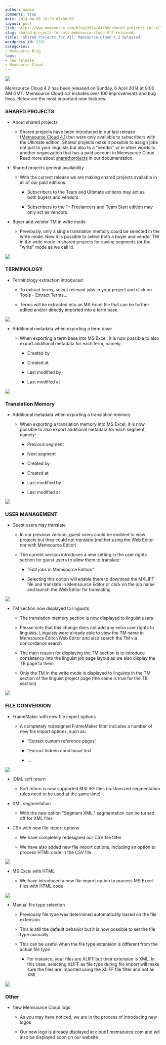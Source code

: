 ```yaml
---
author: admin
comments: true
date: 2014-04-06 18:29:03+00:00
layout: post
link: https://www.memsource.com/blog/2014/04/06/shared-projects-for-all-memsource-cloud-4-2-released/
slug: shared-projects-for-all-memsource-cloud-4-2-released
title: 'Shared Projects for All: Memsource Cloud 4.2 Released'
wordpress_id: 2321
categories:
- Memsource Blog
tags:
- new release
- Memsource Cloud
---
```


[![](/wp-content/uploads/2014/04/cloud-logo-221x100-3.png)](http://www.memsource.com/)

Memsource Cloud 4.2 has been released on Sunday, 6 April 2014 at 9:00 AM GMT. Memsource Cloud 4.2 includes over 100 improvements and bug fixes. Below are the most important new features:<!-- more -->


### SHARED PROJECTS





	
  * About shared projects

	
    * Shared projects have been introduced in our last release ([Memsource Cloud 4.1](/introducing-shared-projects-memsource-cloud-4-1-release/)) but were only available to subscribers with the Ultimate edition. Shared projects make it possible to assign jobs not just to your linguists but also to a "vendor" or in other words to another organization that has a paid account in Memsource Cloud. Read more about [shared projects](http://wiki.memsource.com/wiki/Sharing#Shared_Projects) in our documentation.




	
  * Shared projects general availability

	
    * With the current release we are making shared projects available in all of our paid editions.

	
      * Subscribers to the Team and Ultimate editions may act as both buyers and vendors.

	
      * Subscribers to the 1+ Freelancers and Team Start edition may only act as vendors.







	
  * Buyer and vendor TM in write mode

	
    * Previously, only a single translation memory could be selected in the write mode. Now it is possible to select both a buyer and vendor TM in the write mode in shared projects for saving segments (or the "write" mode as we call it).





[![](/wp-content/uploads/2014/04/shared-project-300x147.png)](/wp-content/uploads/2014/04/shared-project.png)


### TERMINOLOGY





	
  * Terminology extraction introduced

	
    * To extract terms, select relevant jobs in your project and click on Tools - Extract Terms...

	
    * Terms will be extracted into an MS Excel file that can be further edited and/or directly imported into a term base.





[![](/wp-content/uploads/2014/04/extract-terms-300x52.png)](/wp-content/uploads/2014/04/extract-terms.png)



	
  * Additional metadata when exporting a term base

	
    * When exporting a term base into MS Excel, it is now possible to also export additional metadata for each term, namely:

	
      * Created by

	
      * Created at

	
      * Last modified by

	
      * Last modified at








[![](/wp-content/uploads/2014/04/TB-Excel-Export-Options-300x263.png)](/wp-content/uploads/2014/04/TB-Excel-Export-Options.png)


### Translation Memory





	
  * Additional metadata when exporting a translation memory

	
    * When exporting a translation memory into MS Excel, it is now possible to also export additional metadata for each segment, namely:

	
      * Previous segment

	
      * Next segment

	
      * Created by

	
      * Created at

	
      * Last modified by

	
      * Last modified at








[![](/wp-content/uploads/2014/04/TM-Excel-Export-Options.png)](/wp-content/uploads/2014/04/TM-Excel-Export-Options.png)


### USER MANAGEMENT





	
  * Guest users may translate

	
    * In our previous version, guest users could be enabled to view projects but they could not translate (neither using the Web Editor nor with Memsource Editor)

	
    * The current version introduces a new setting in the user rights section for guest users to allow them to translate:

	
      * "Edit jobs in Memsource Editors"

	
      * Selecting this option will enable them to download the MXLIFF file and translate in Memsource Editor or click on the job name and launch the Web Editor for translating








[![](/wp-content/uploads/2014/04/guests-may-edit-jobs-300x108.png)](/wp-content/uploads/2014/04/guests-may-edit-jobs.png)



	
  * TM section now displayed to linguists

	
    * The translation memory section is now displayed to linguist users.

	
    * Please note that this change does not add any extra user rights to linguists. Linguists were already able to view the TM name in Memsource Editor/Web Editor and also search the TM via concordance search

	
    * The main reason for displaying the TM section is to introduce consistency into the linguist job page layout as we also display the TB page to them

	
    * Only the TM in the write mode is displayed to linguists in the TM section of the linguist project page (the same is true for the TB section)





[![](/wp-content/uploads/2014/04/tm-section-linguists1-300x88.png)](/wp-content/uploads/2014/04/tm-section-linguists1.png)


### FILE CONVERSION





	
  * FrameMaker with new file import options

	
    * A completely redesigned FrameMaker filter includes a number of new file import options, such as:

	
      * "Extract custom reference pages"

	
      * "Extract hidden conditional text

	
      * ...








[![](/wp-content/uploads/2014/04/adobe-framemaker-default-options-255x300.png)](/wp-content/uploads/2014/04/adobe-framemaker-default-options.png)



	
  * IDML soft return

	
    * Soft return is now supported MXLIFF files (customized segmentation rules need to be used at the same time)




	
  * XML segmentation

	
    * With the new option "Segment XML," segmentation can be turned off for XML files




	
  * CSV with new file import options

	
    * We have completely redesigned our CSV file filter

	
    * We have also added new file import options, including an option to process HTML code in the CSV file





[![](/wp-content/uploads/2014/04/CSV-file-import-options-300x70.png)](/wp-content/uploads/2014/04/CSV-file-import-options.png)



	
  * MS Excel with HTML

	
    * We have introduced a new file import option to process MS Excel files with HTML code





[![](/wp-content/uploads/2014/04/MS-Excel-with-HTML-300x159.png)](/wp-content/uploads/2014/04/MS-Excel-with-HTML.png)



	
  * Manual file type selection

	
    * Previously file type was determined automatically based on the file extension

	
    * This is still the default behavior but it is now possible to set the file type manually

	
    * This can be useful when the file type extension is different from the actual file type

	
      * For instance, your files are XLIFF but their extension is XML. In this case, selecting XLIFF as file type during file import will make sure the files are imported using the XLIFF file filter and not as XML








[![](/wp-content/uploads/2014/04/Import-file-as.png)](/wp-content/uploads/2014/04/Import-file-as.png)


### Other





	
  * New Memsource Cloud logo

	
    * As you may have noticed, we are in the process of introducing new logos

	
    * Our new logo is already displayed at cloud1.memsource.com and will also be displayed soon on our website





